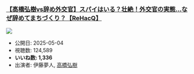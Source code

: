 ### [【高橋弘樹vs辞め外交官】スパイはいる？壮絶！外交官の実態…なぜ辞めてまちづくり？【ReHacQ】](https://www.youtube.com/watch?v=DXPDjSdAfWs)
[![](https://img.youtube.com/vi/DXPDjSdAfWs/sddefault.jpg)](https://www.youtube.com/watch?v=DXPDjSdAfWs)
-   公開日: 2025-05-04
-   視聴数: 124,589
-   **いいね数: 1,336**
-   出演者: 伊藤夢人, [高橋弘樹](/rehacq_fan/people/高橋弘樹 "wikilink")
